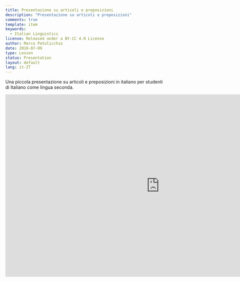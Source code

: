 ```yaml
---
title: Presentazione su articoli e preposizioni
description: "Presentazione su articoli e preposizioni"
comments: true
template: item
keywords: 
  - Italian Linguistics
license: Released under a BY-CC 4.0 License
author: Marco Petolicchio
date: 2018-07-09
type: Lesson
status: Presentation
layout: default
lang: it-IT
---
```


Una piccola presentazione su articoli e preposizioni in italiano per studenti di Italiano come lingua seconda.

<iframe src="https://docs.google.com/presentation/d/e/2PACX-1vTL-cbeenrw5RUJITz0hW24V4a6kilrrT8RgDyiImtaYGEf98-iTowbCyWafzzIfZEvDmC_0lIl2fmW/embed?start=false&loop=false&delayms=15000" frameborder="0" width="960" height="569" allowfullscreen="true" mozallowfullscreen="true" webkitallowfullscreen="true"></iframe>
